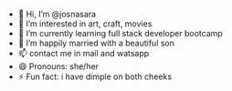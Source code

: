 - 👋 Hi, I’m @josnasara
- 👀 I’m interested in art, craft, movies
- 🌱 I’m currently learning full stack developer bootcamp
- 💞️ I’m happily married with a beautiful son
- 📫 contact me in mail and watsapp
- 😄 Pronouns: she/her
- ⚡ Fun fact: i have dimple on both cheeks

<!---
josnasara/josnasara is a ✨ special ✨ repository because its `README.md` (this file) appears on your GitHub profile.
You can click the Preview link to take a look at your changes.
--->
